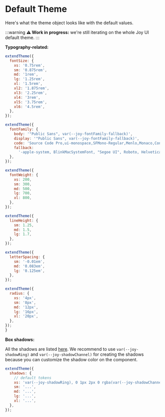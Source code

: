 # Default Theme

<p class="description">Here's what the theme object looks like with the default values.</p>

:::warning **⚠️ Work in progress:** we're still iterating on the whole Joy UI default theme. :::

**Typography-related:**

```js
extendTheme({
  fontSize: {
    xs: '0.75rem',
    sm: '0.875rem',
    md: '1rem',
    lg: '1.25rem',
    xl: '1.5rem',
    xl2: '1.875rem',
    xl3: '2.25rem',
    xl4: '3rem',
    xl5: '3.75rem',
    xl6: '4.5rem',
  },
});
```

```js
extendTheme({
  fontFamily: {
    body: '"Public Sans", var(--joy-fontFamily-fallback)',
    display: '"Public Sans", var(--joy-fontFamily-fallback)',
    code: 'Source Code Pro,ui-monospace,SFMono-Regular,Menlo,Monaco,Consolas,Liberation Mono,Courier New,monospace',
    fallback:
      '-apple-system, BlinkMacSystemFont, "Segoe UI", Roboto, Helvetica, Arial, sans-serif, "Apple Color Emoji", "Segoe UI Emoji", "Segoe UI Symbol"',
  },
});
```

```js
extendTheme({
  fontWeight: {
    xs: 200,
    sm: 300,
    md: 500,
    lg: 700,
    xl: 800,
  },
});
```

```js
extendTheme({
  lineHeight: {
    sm: 1.25,
    md: 1.5,
    lg: 1.7,
  },
});
```

```js
extendTheme({
  letterSpacing: {
    sm: '-0.01em',
    md: '0.083em',
    lg: '0.125em',
  },
});
```

```js
extendTheme({
  radius: {
    xs: '4px',
    sm: '8px',
    md: '12px',
    lg: '16px',
    xl: '20px',
  },
});
}
```

**Box shadows:**

All the shadows are listed [here](https://github.com/mui/material-ui/blob/master/packages/mui-joy/src/styles/types/shadow.ts). We recommend to use `var(--joy-shadowRing)` and `var(--joy-shadowChannel)` for creating the shadows because you can customize the shadow color on the component.

```js
extendTheme({
  shadows: {
    // default tokens
    xs: 'var(--joy-shadowRing), 0 1px 2px 0 rgba(var(--joy-shadowChannel) / 0.12)',
    sm: '...',
    md: '...',
    lg: '...',
    xl: '...',
  },
});
```
